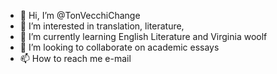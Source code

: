 - 👋 Hi, I’m @TonVecchiChange
- 👀 I’m interested in translation, literature, 
- 🌱 I’m currently learning English Literature and Virginia woolf
- 💞️ I’m looking to collaborate on academic essays 
- 📫 How to reach me e-mail

<!---
TonVecchiChange/TonVecchiChange is a ✨ special ✨ repository because its `README.md` (this file) appears on your GitHub profile.
You can click the Preview link to take a look at your changes.
--->
